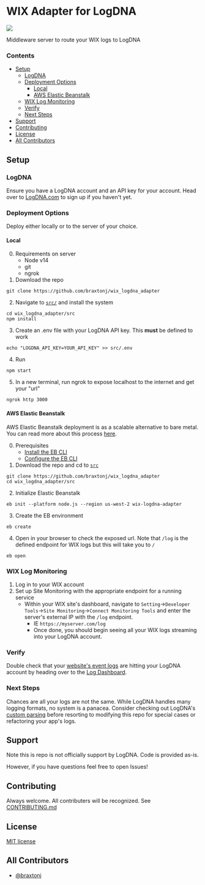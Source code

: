 # WIX Adapter for LogDNA
<p>
    <a href="https://github.com/braxtonj/wix_logdna_adapter/releases/tag/v0.1.0-alpha" alt="v0.1.0-alpha">
      <img src="https://img.shields.io/badge/version-v0.1.0--alpha-blue" /></a>
</p>

Middleware server to route your WIX logs to LogDNA
### Contents
  - [Setup](#setup)
    - [LogDNA](#logdna)
    - [Deployment Options](#deployment-options)
      - [Local](#local)
      - [AWS Elastic Beanstalk](#aws-elastic-beanstalk)
    - [WIX Log Monitoring](#wix-log-monitoring)
    - [Verify](#verify)
    - [Next Steps](#next-steps)
  - [Support](#support)
  - [Contributing](#contributing)
  - [License](#license)
  - [All Contributors](#all-contributors)

## Setup

### LogDNA
Ensure you have a LogDNA account and an API key for your account.  Head over to [LogDNA.com](https://logdna.com) to sign up if you haven't yet.

### Deployment Options
Deploy either locally or to the server of your choice.

#### Local
0. Requirements on server
   * Node v14
   * git
   * ngrok
1. Download the repo
```console
git clone https://github.com/braxtonj/wix_logdna_adapter
```
2. Navigate to [`src/`](src/) and install the system
```console
cd wix_logdna_adapter/src
npm install
```
3. Create an .env file with your LogDNA API key.  This **must** be defined to work
```console
echo "LOGDNA_API_KEY=YOUR_API_KEY" >> src/.env
```
4. Run
```console
npm start
```
5. In a new terminal, run ngrok to expose localhost to the internet and get your "url"
```conole
ngrok http 3000
```

#### AWS Elastic Beanstalk
AWS Elastic Beanstalk deployment is as a scalable alternative to bare metal.  You can read more about this process [here](https://docs.aws.amazon.com/elasticbeanstalk/latest/dg/create_deploy_nodejs_express.html).

0. Prerequisites
   * [Install the EB CLI](https://docs.aws.amazon.com/elasticbeanstalk/latest/dg/eb-cli3-install.html)
   * [Configure the EB CLI](https://docs.aws.amazon.com/elasticbeanstalk/latest/dg/eb-cli3-configuration.html)
1. Download the repo and cd to [`src`](src/)
```console
git clone https://github.com/braxtonj/wix_logdna_adapter
cd wix_logdna_adapter/src
```
2. Initialize Elastic Beanstalk
```console
eb init --platform node.js --region us-west-2 wix-logdna-adapter
```
3. Create the EB environment
```console
eb create
```
4. Open in your browser to check the exposed url. Note that `/log` is the defined endpoint for WIX logs but this will take you to `/`
```console
eb open
```
### WIX Log Monitoring
1. Log in to your WIX account
2. Set up Site Monitoring with the appropriate endpoint for a running service
   * Within your WIX site's dashboard, navigate to `Setting`->`Developer Tools`->`Site Monitoring`->`Connect Monitoring Tools` and enter the server's external IP with the `/log` endpoint.
     * IE `https://myserver.com/log`
     * Once done, you should begin seeing all your WIX logs streaming into your LogDNA account.

### Verify
Double check that your [website's event logs](https://support.wix.com/en/article/velo-about-site-monitoring) are hitting your LogDNA account by heading over to the [Log Dashboard](https://app.logdna.com).

### Next Steps
Chances are all your logs are not the same.  While LogDNA handles many logging formats, no system is a panacea.  Consider checking out LogDNA's [custom parsing](https://docs.logdna.com/docs/custom-parsing) before resorting to modifying this repo for special cases or refactoring your app's logs.

## Support
Note this is repo is not officially support by LogDNA.  Code is provided as-is.

However, if you have questions feel free to open Issues!

## Contributing
Always welcome.  All contributers will be recognized.  See [CONTRIBUTING.md](CONTRIBUTING.md)

## License

[MIT license](LICENSE)
## All Contributors
* [@braxtonj](https://github.com/braxtonj)
